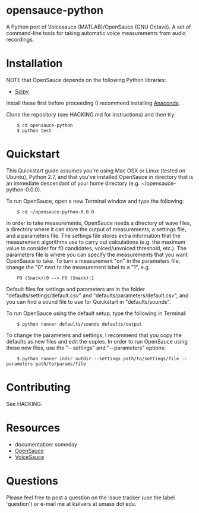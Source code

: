 opensauce-python
================
A Python port of Voicesauce (MATLAB)/OpenSauce (GNU Octave). A set of command-line tools for taking automatic voice measurements from audio recordings.

# Installation

NOTE that OpenSauce depends on the following Python libraries:
* [Scipy](http://www.scipy.org/)

Install these first before proceeding (I recommend installing [Anaconda](https://store.continuum.io/cshop/anaconda/).

Clone the repository (see HACKING.md for instructions) and then try:

        $ cd opensauce-python
        $ python test

# Quickstart
This Quickstart guide assumes you're using Mac OSX or Linux (tested on Ubuntu), Python 2.7, and that you've installed OpenSauce in directory that is an immediate descendant of your home directory (e.g. ~/opensauce-python-0.0.0).

To run OpenSauce, open a new Terminal window and type the following:

        $ cd ~/opensauce-python-0.0.0

In order to take measurements, OpenSauce needs a directory of wave files, a directory where it can store the output of measurements, a settings file, and a parameters file. The settings file stores extra information that the measurement algorithms use to carry out calculations (e.g. the maximum value to consider for f0 candidates, voiced/unvoiced threshold, etc.). The parameters file is where you can specify the measurements that you want OpenSauce to take. To turn a measurement "on" in the parameters file, change the "0" next to the measurement label to a "1", e.g.

        F0 (Snack)|0 --> F0 (Snack)|1

Default files for settings and parameters are in the folder "defaults/settings/default.csv" and "defaults/parameters/default.csv", and you can find a sound file to use for Quickstart in "defaults/sounds".

To run OpenSauce using the default setup, type the following in Terminal:

        $ python runner defaults/sounds defaults/output

To change the parameters and settings, I recommend that you copy the defaults as new files and edit the copies. In order to run OpenSauce using these new files, use the "--settings" and "--parameters" options:

        $ python runner indir outdir --settings path/to/settings/file --parameters path/to/params/file

# Contributing
See HACKING.

# Resources
* documentation: someday
* [OpenSauce](https://github.com/voicesauce/opensauce)
* [VoiceSauce](http://www.seas.ucla.edu/spapl/voicesauce/)

# Questions
Please feel free to post a question on the Issue tracker (use the label 'question') or e-mail me at ksilvers at umass dot edu.


